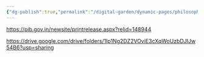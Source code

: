 ```yaml
---
{"dg-publish":true,"permalink":"/digital-garden/dynamic-pages/philosophy-history-and-religion/ethara-janda/kitthooru-rani-chennamma/","dgHomeLink":true,"dgPassFrontmatter":false}
---
```



https://pib.gov.in/newsite/printrelease.aspx?relid=148944

https://drive.google.com/drive/folders/1Ip1Ng2DZ2VOviE3cXqWoUzbDJIJw54B6?usp=sharing